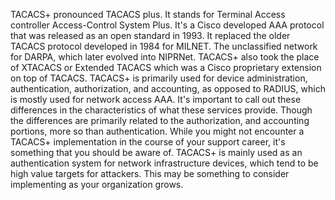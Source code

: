 TACACS+ pronounced TACACS plus. It stands for Terminal Access controller
Access-Control System Plus. It's a Cisco developed AAA protocol that was
released as an open standard in 1993. It replaced the older TACACS protocol
developed in 1984 for MILNET. The unclassified network for DARPA, which later
evolved into NIPRNet. TACACS+ also took the place of XTACACS or Extended TACACS
which was a Cisco proprietary extension on top of TACACS. TACACS+ is primarily
used for device administration, authentication, authorization, and accounting,
as opposed to RADIUS, which is mostly used for network access AAA. It's
important to call out these differences in the characteristics of what these
services provide. Though the differences are primarily related to the
authorization, and accounting portions, more so than authentication. While you
might not encounter a TACACS+ implementation in the course of your support
career, it's something that you should be aware of. TACACS+ is mainly used as an
authentication system for network infrastructure devices, which tend to be high
value targets for attackers. This may be something to consider implementing as
your organization grows.